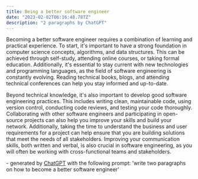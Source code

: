 ```yaml
---
title: Being a better software engineer
date: "2023-02-02T06:16:48.787Z"
description: "2 paragraphs by ChatGPT"
---
```



Becoming a better software engineer requires a combination of learning and practical experience. To start, it's important to have a strong foundation in computer science concepts, algorithms, and data structures. This can be achieved through self-study, attending online courses, or taking formal education. Additionally, it's essential to stay current with new technologies and programming languages, as the field of software engineering is constantly evolving. Reading technical books, blogs, and attending technical conferences can help you stay informed and up-to-date.

Beyond technical knowledge, it's also important to develop good software engineering practices. This includes writing clean, maintainable code, using version control, conducting code reviews, and testing your code thoroughly. Collaborating with other software engineers and participating in open-source projects can also help you improve your skills and build your network. Additionally, taking the time to understand the business and user requirements for a project can help ensure that you are building solutions that meet the needs of all stakeholders. Improving your communication skills, both written and verbal, is also crucial in software engineering, as you will often be working with cross-functional teams and stakeholders.

&#45; generated by <a href='https://chat.openai.com/' target='_blank'>ChatGPT</a> with the following prompt: 'write two paragraphs on how to become a better software engineer'



